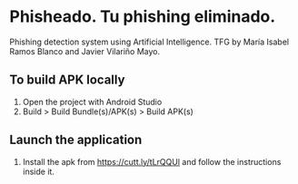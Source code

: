 # Phisheado. Tu phishing eliminado.

Phishing detection system using Artificial Intelligence.
TFG by María Isabel Ramos Blanco and Javier Vilariño Mayo.

## To build APK locally
 1. Open the project with Android Studio
 2. Build > Build Bundle(s)/APK(s) > Build APK(s)

## Launch the application
 1. Install the apk from https://cutt.ly/tLrQQUl and follow the instructions inside it.
